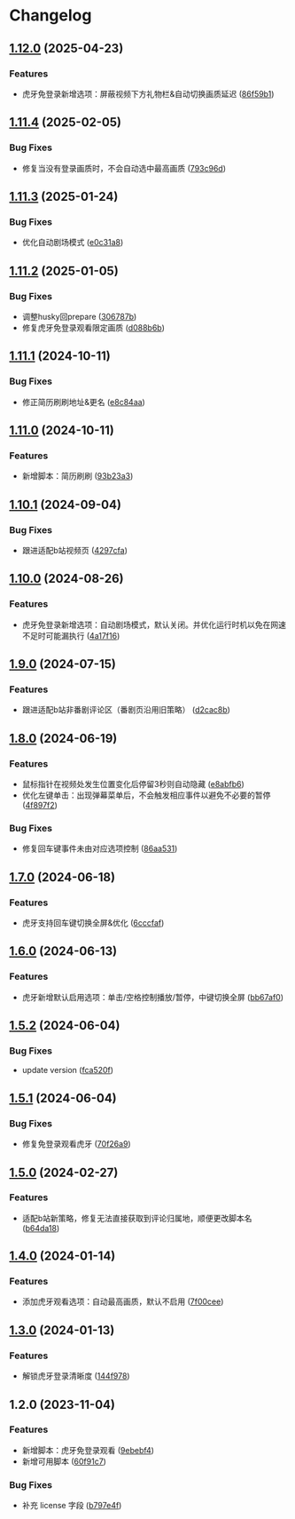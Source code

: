 # Changelog


## [1.12.0](https://github.com/Xli33/odd-monkey/compare/v1.11.4...v1.12.0) (2025-04-23)


### Features

* 虎牙免登录新增选项：屏蔽视频下方礼物栏&自动切换画质延迟 ([86f59b1](https://github.com/Xli33/odd-monkey/commit/86f59b11f45cfa4491f6ec58153dac3d9d1a2af5))

## [1.11.4](https://github.com/Xli33/odd-monkey/compare/v1.11.3...v1.11.4) (2025-02-05)


### Bug Fixes

* 修复当没有登录画质时，不会自动选中最高画质 ([793c96d](https://github.com/Xli33/odd-monkey/commit/793c96d1b0a05876ef8810642277c2448aa4afce))

## [1.11.3](https://github.com/Xli33/odd-monkey/compare/v1.11.2...v1.11.3) (2025-01-24)


### Bug Fixes

* 优化自动剧场模式 ([e0c31a8](https://github.com/Xli33/odd-monkey/commit/e0c31a85d3c62bf0124058493ac06c70b0ae49e7))

## [1.11.2](https://github.com/Xli33/odd-monkey/compare/v1.11.1...v1.11.2) (2025-01-05)


### Bug Fixes

* 调整husky回prepare ([306787b](https://github.com/Xli33/odd-monkey/commit/306787b67bc22fc9129d6b17c5caf2c314e9cb5f))
* 修复虎牙免登录观看限定画质 ([d088b6b](https://github.com/Xli33/odd-monkey/commit/d088b6b51950161687b2a23db79873efa4a4da54))

## [1.11.1](https://github.com/Xli33/odd-monkey/compare/v1.11.0...v1.11.1) (2024-10-11)


### Bug Fixes

* 修正简历刷刷地址&更名 ([e8c84aa](https://github.com/Xli33/odd-monkey/commit/e8c84aa8ae2c14ef1be85c49cece84fa7cfc9063))

## [1.11.0](https://github.com/Xli33/odd-monkey/compare/v1.10.1...v1.11.0) (2024-10-11)


### Features

* 新增脚本：简历刷刷 ([93b23a3](https://github.com/Xli33/odd-monkey/commit/93b23a3751e7928f1bddf0bafe1f1a7d4bd4017d))

## [1.10.1](https://github.com/Xli33/odd-monkey/compare/v1.10.0...v1.10.1) (2024-09-04)


### Bug Fixes

* 跟进适配b站视频页 ([4297cfa](https://github.com/Xli33/odd-monkey/commit/4297cfa0ddc18869592ca84c235a14ddc41fd9ad))

## [1.10.0](https://github.com/Xli33/odd-monkey/compare/v1.9.0...v1.10.0) (2024-08-26)


### Features

* 虎牙免登录新增选项：自动剧场模式，默认关闭。并优化运行时机以免在网速不足时可能漏执行 ([4a17f16](https://github.com/Xli33/odd-monkey/commit/4a17f169986569edb49247b9044ff28136d38f97))

## [1.9.0](https://github.com/Xli33/odd-monkey/compare/v1.8.0...v1.9.0) (2024-07-15)


### Features

* 跟进适配b站非番剧评论区（番剧页沿用旧策略） ([d2cac8b](https://github.com/Xli33/odd-monkey/commit/d2cac8b12c4ce248ba886a22520d3409ab3bbe25))

## [1.8.0](https://github.com/Xli33/odd-monkey/compare/v1.7.0...v1.8.0) (2024-06-19)


### Features

* 鼠标指针在视频处发生位置变化后停留3秒则自动隐藏 ([e8abfb6](https://github.com/Xli33/odd-monkey/commit/e8abfb6a21a79ec289ba0399e1d043249b438296))
* 优化左键单击：出现弹幕菜单后，不会触发相应事件以避免不必要的暂停 ([4f897f2](https://github.com/Xli33/odd-monkey/commit/4f897f20284af71d5f31f204b88ea7fea0f1f55c))


### Bug Fixes

* 修复回车键事件未由对应选项控制 ([86aa531](https://github.com/Xli33/odd-monkey/commit/86aa531ecc92bd899cc2a180aafb6adf3e124199))

## [1.7.0](https://github.com/Xli33/odd-monkey/compare/v1.6.0...v1.7.0) (2024-06-18)


### Features

* 虎牙支持回车键切换全屏&优化 ([6cccfaf](https://github.com/Xli33/odd-monkey/commit/6cccfaf2ddb5487b9a7ae79126ace09cd3421946))

## [1.6.0](https://github.com/Xli33/odd-monkey/compare/v1.5.2...v1.6.0) (2024-06-13)


### Features

* 虎牙新增默认启用选项：单击/空格控制播放/暂停，中键切换全屏 ([bb67af0](https://github.com/Xli33/odd-monkey/commit/bb67af0e00d003129cfdecd27d2637617a08ed34))

## [1.5.2](https://github.com/Xli33/odd-monkey/compare/v1.5.1...v1.5.2) (2024-06-04)


### Bug Fixes

* update version ([fca520f](https://github.com/Xli33/odd-monkey/commit/fca520f9ae14314a4837e17c83122e43a09a772e))

## [1.5.1](https://github.com/Xli33/odd-monkey/compare/v1.5.0...v1.5.1) (2024-06-04)


### Bug Fixes

* 修复免登录观看虎牙 ([70f26a9](https://github.com/Xli33/odd-monkey/commit/70f26a90d48dc81fb02f3c3e0357f649a12980be))

## [1.5.0](https://github.com/Xli33/odd-monkey/compare/v1.4.0...v1.5.0) (2024-02-27)


### Features

* 适配b站新策略，修复无法直接获取到评论归属地，顺便更改脚本名 ([b64da18](https://github.com/Xli33/odd-monkey/commit/b64da18fc2cf3a23950e927cac2082b74abdb7ac))

## [1.4.0](https://github.com/Xli33/odd-monkey/compare/v1.3.0...v1.4.0) (2024-01-14)


### Features

* 添加虎牙观看选项：自动最高画质，默认不启用 ([7f00cee](https://github.com/Xli33/odd-monkey/commit/7f00ceecd91bfcafac40fdcd8eca85d22d27d3e9))

## [1.3.0](https://github.com/Xli33/odd-monkey/compare/v1.2.0...v1.3.0) (2024-01-13)


### Features

* 解锁虎牙登录清晰度 ([144f978](https://github.com/Xli33/odd-monkey/commit/144f97821f83782fad456b65d4a996e4b44864c5))

## 1.2.0 (2023-11-04)

### Features

- 新增脚本：虎牙免登录观看 ([9ebebf4](https://github.com/Xli33/odd-monkey/commit/9ebebf451e37f35db9694f5594bdc7c61a0583ec))
- 新增可用脚本 ([60f91c7](https://github.com/Xli33/odd-monkey/commit/60f91c74bbfbc6eecb98347536cbaf30fa1fd2cd))

### Bug Fixes

- 补充 license 字段 ([b797e4f](https://github.com/Xli33/odd-monkey/commit/b797e4f5f2003f014d0fcfb2a7ca2bc6fe98692c))
